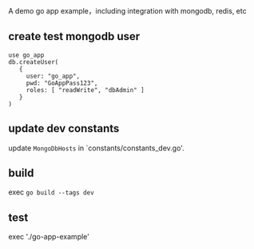 A demo go app example，including integration with mongodb, redis, etc



## create test mongodb user
```
use go_app
db.createUser(
   {
     user: "go_app",
     pwd: "GoAppPass123",
     roles: [ "readWrite", "dbAdmin" ]
   }
)
```

## update dev constants

update `MongoDbHosts` in `constants/constants_dev.go'.

## build

exec `go build --tags dev`

## test

exec './go-app-example'